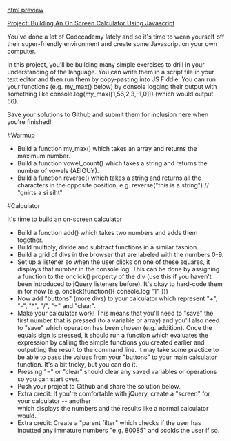 [html preview](http://htmlpreview.github.io/?https://github.com/AtActionPark/odin_calculator/blob/master/main.html)

[Project: Building An On Screen Calculator Using Javascript](http://www.theodinproject.com/javascript-and-jquery/on-screen-calculator)

You've done a lot of Codecademy lately and so it's time to wean yourself off their super-friendly environment and create some Javascript on your own computer.

In this project, you'll be building many simple exercises to drill in your understanding of the language. You can write them in a script file in your text editor and then run them by copy-pasting into JS Fiddle. You can run your functions (e.g. my_max() below) by console logging their output with something like console.log(my_max([1,56,2,3,-1,0])) (which would output 56).

Save your solutions to Github and submit them for inclusion here when you're finished!

#Warmup

* Build a function my_max() which takes an array and returns the maximum number.
* Build a function vowel_count() which takes a string and returns the number of vowels (AEIOUY).
* Build a function reverse() which takes a string and returns all the characters in the opposite position, e.g. reverse("this is a string") // "gnirts a si siht"


#Calculator

It's time to build an on-screen calculator

* Build a function add() which takes two numbers and adds them together.
* Build multiply, divide and subtract functions in a similar fashion.
* Build a grid of divs in the browser that are labeled with the numbers 0-9.
* Set up a listener so when the user clicks on one of these squares, it displays that number in the console log. This can be done by assigning a function to the onclick() property of the div (use this if you haven't been introduced to jQuery listeners before). It's okay to hard-code them in for now (e.g. onclick(function(){ console.log "1" }))
* Now add "buttons" (more divs) to your calculator which represent "+", "-", "*", "/", "=" and "clear".
* Make your calculator work! This means that you'll need to "save" the first number that is pressed (to a variable or array) and you'll also need to "save" which operation has been chosen (e.g. addition). Once the equals sign is pressed, it should run a function which evaluates the expression by calling the simple functions you created earlier and outputting the result to the command line. It may take some practice to be able to pass the values from your "buttons" to your main calculator function. It's a bit tricky, but you can do it.
* Pressing "=" or "clear" should clear any saved variables or operations so you can start over.
* Push your project to Github and share the solution below.
* Extra credit: If you're comfortable with jQuery, create a "screen" for your calculator -- another <div> which displays the numbers and the results like a normal calculator would.
* Extra credit: Create a "parent filter" which checks if the user has inputted any immature numbers "e.g. 80085" and scolds the user if so.
